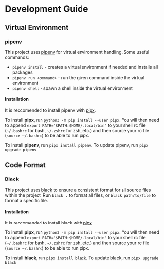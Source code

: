 # Development Guide

## Virtual Environment
### pipenv
This project uses [pipenv](https://pipenv.pypa.io/en/latest/) for virtual environment handling. Some useful commands:
- `pipenv install` - creates a virtual environment if needed and installs all packages
- `pipenv run <command>` - run the given command inside the virtual environment
- `pipenv shell` - spawn a shell inside the virtual environment
#### Installation
It is reccomended to install pipenv with [pipx](https://pypa.github.io/pipx/). 

To install **pipx**, run `python3 -m pip install --user pipx`. You will then need to append `export PATH="$PATH:$HOME/.local/bin"` to your shell rc file (`~/.bashrc` for bash, `~/.zshrc` for zsh, etc.) and then source your rc file (`source ~/.bashrc`) to be able to run pipx. 

To install **pipenv**, run `pipx install pipenv`. To update pipenv, run `pipx upgrade pipenv`

## Code Format
### Black
This project uses [black](https://black.readthedocs.io/en/stable/) to ensure a consistent format for all source files within the project. Run `black .` to format all files, or `black path/to/file` to format a specific file.
#### Installation
It is reccomended to install black with [pipx](https://pypa.github.io/pipx/). 

To install **pipx**, run `python3 -m pip install --user pipx`. You will then need to append `export PATH="$PATH:$HOME/.local/bin"` to your shell rc file (`~/.bashrc` for bash, `~/.zshrc` for zsh, etc.) and then source your rc file (`source ~/.bashrc`) to be able to run pipx. 

To install **black**, run `pipx install black`. To update black, run `pipx upgrade black`
